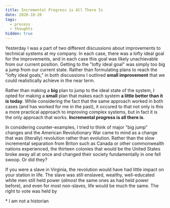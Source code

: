```yaml
---
title: Incremental Progress is All There Is
date: 2020-10-20
tags:
  - process
  - thoughts
hidden: true
---
```


Yesterday I was a part of two different discussions about improvements to technical systems at my company. In each case, there was a lofty ideal goal for the improvements, and in each case this goal was likely unachievable from our current position. Getting to the "lofty ideal goal" was simply too big a jump from our current state. Rather than formulating plans to reach the "lofty ideal goals," in both discussions I outlined **small improvement** that we could realistically achieve in the near term. 

Rather than making a **big** plan to jump to the ideal state of the system, I opted for making a **small** plan that makes each system **a little better than it is today**. While considering the fact that the same approach worked in both cases (and has worked for me in the past), it occured to that not only is this a more practical approach to improving complex systems, but in fact it is the only approach that works. **Incremental progress is all there is**.

In considering counter-examples, I tried to think of major "big jump" changes and the American Revolutionary War came to mind as a change that was (literally) revolution rather than evolution. Rather than the slow incremental separation from Briton such as Canada or other commonwealth nations experienced, the thirteen colonies that would be the United States broke away all at once and changed their society fundamentally in one fell swoop. Or did they?

If you were a slave in Virginia, the revolution would have had little impact on your station in life. The slave was still enslaved, wealthy, well-educated white men still held power (*almost* the same ones as had held power before), and even for most non-slaves, life would be much the same. The right to vote was held by 


\* I am not a historian